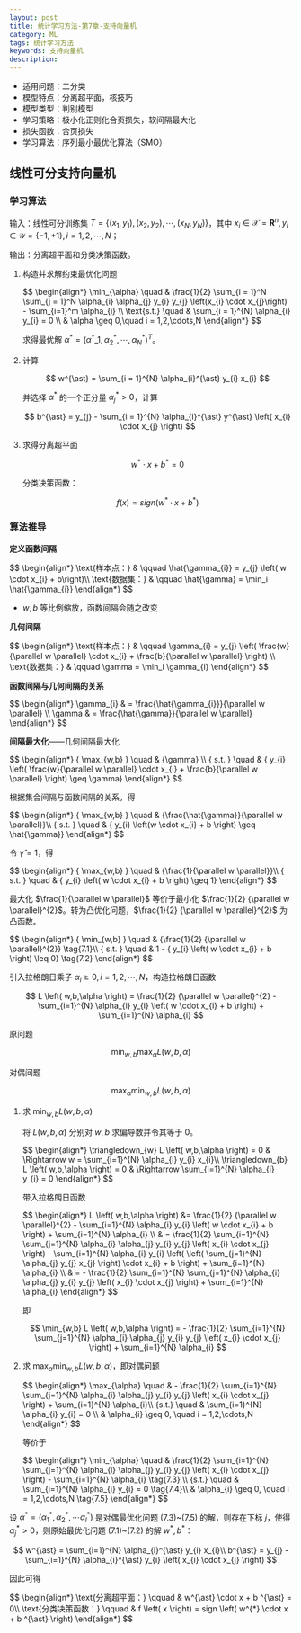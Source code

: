 ```yaml
---
layout: post
title: 统计学习方法-第7章-支持向量机
category: ML
tags: 统计学习方法
keywords: 支持向量机
description:
---
```


- 适用问题：二分类
- 模型特点：分离超平面，核技巧
- 模型类型：判别模型
- 学习策略：极小化正则化合页损失，软间隔最大化
- 损失函数：合页损失
- 学习算法：序列最小最优化算法（SMO）

## 线性可分支持向量机

### 学习算法

输入：线性可分训练集 $T = \{ \left(x_{1},y_{1}\right),\left(x_{2},y_{2}\right), \cdots ,\left(x_{N},y_{N}\right) \}$，其中 $x_{i} \in \mathcal{X} = \mathbf{R}^{n},y_{i} \in \mathcal{Y} = \{ -1,+1 \},i = 1,2,\cdots,N$；

输出：分离超平面和分类决策函数。

1. 构造并求解约束最优化问题

    <div>
    $$
    \begin{align*}
    \min_{\alpha} \quad & \frac{1}{2} \sum_{i = 1}^N \sum_{j = 1}^N \alpha_{i} \alpha_{j} y_{i} y_{j} \left(x_{i} \cdot x_{j}\right) - \sum_{i=1}^m \alpha_{i} \\
    \text{s.t.} \quad & \sum_{i = 1}^{N} \alpha_{i} y_{i} = 0 \\
    & \alpha \geq 0,\quad i = 1,2,\cdots,N
    \end{align*}
    $$
    </div>

    求得最优解 $\alpha^{\ast} = \left(\alpha^{\ast}\_{1},\alpha_{2}^{\ast},\cdots,\alpha^{\ast}_{N} \right)^{T}$。

2. 计算

    $$
    w^{\ast} = \sum_{i = 1}^{N} \alpha_{i}^{\ast} y_{i} x_{i}
    $$

    并选择 $\alpha^{\ast}$ 的一个正分量 $\alpha_{j}^{\ast} > 0$，计算

    $$
    b^{\ast} = y_{j} - \sum_{i = 1}^{N} \alpha_{i}^{\ast} y^{\ast} \left( x_{i} \cdot x_{j} \right)
    $$

3. 求得分离超平面

    $$
    w^{\ast} \cdot x + b ^{\ast} = 0
    $$

    分类决策函数：

    $$
    f \left( x \right) = sign \left( w^{*} \cdot x + b ^{\ast} \right)
    $$

### 算法推导

**定义函数间隔**

<div>
$$
\begin{align*}
\text{样本点：} & \qquad \hat{\gamma_{i}} = y_{j} \left( w \cdot x_{i} + b\right)\\ \text{数据集：} & \qquad \hat{\gamma} = \min_i \hat{\gamma_{i}}
\end{align*}
$$
</div>

- $w,b$ 等比例缩放，函数间隔会随之改变

**几何间隔**

<div>
$$
\begin{align*}
\text{样本点：} & \qquad \gamma_{i} = y_{j} \left( \frac{w}{\parallel w \parallel} \cdot x_{i} + \frac{b}{\parallel w \parallel} \right) \\
\text{数据集：} & \qquad \gamma = \min_i \gamma_{i}
\end{align*}
$$
</div>

**函数间隔与几何间隔的关系**

<div>
$$
\begin{align*}
\gamma_{i} & = \frac{\hat{\gamma_{i}}}{\parallel w \parallel} \\
\gamma & = \frac{\hat{\gamma}}{\parallel w \parallel}
\end{align*}
$$
</div>

**间隔最大化**——几何间隔最大化

<div>
$$
\begin{align*}
{ \max_{w,b} } \quad & {\gamma} \\
{ s.t. } \quad & { y_{i} \left( \frac{w}{\parallel w \parallel} \cdot x_{i} + \frac{b}{\parallel w \parallel} \right) \geq \gamma}
\end{align*}
$$
</div>

根据集合间隔与函数间隔的关系，得

<div>
$$
\begin{align*}
{ \max_{w,b} } \quad & {\frac{\hat{\gamma}}{\parallel w \parallel}}\\
{ s.t. } \quad & { y_{i} \left(w \cdot x_{i} + b \right) \geq \hat{\gamma}}
\end{align*}
$$
</div>

令 $\hat{\gamma} = 1$，得

<div>
$$
\begin{align*}
{ \max_{w,b} } \quad & {\frac{1}{\parallel w \parallel}}\\
{ s.t. } \quad & { y_{i} \left( w \cdot x_{i} + b \right) \geq 1}
\end{align*}
$$
</div>

最大化 $\frac{1}{\parallel w \parallel}$ 等价于最小化 $\frac{1}{2} {\parallel w \parallel}^{2}$。转为凸优化问题，$\frac{1}{2} {\parallel w \parallel}^{2}$ 为凸函数。

<div>
$$
\begin{align*}
{ \min_{w,b} } \quad & {\frac{1}{2} {\parallel w \parallel}^{2}} \tag{7.1}\\
{ s.t. } \quad & 1 - { y_{i} \left( w \cdot x_{i} + b \right) \leq 0} \tag{7.2}
\end{align*}
$$
</div>

引入拉格朗日乘子 $\alpha_{i} \geq 0, i = 1,2,\cdots,N$，构造拉格朗日函数

$$
L \left( w,b,\alpha \right) = \frac{1}{2} {\parallel w \parallel}^{2} - \sum_{i=1}^{N} \alpha_{i} y_{i} \left( w \cdot x_{i} + b \right) + \sum_{i=1}^{N} \alpha_{i}
$$

原问题

$$
\min_{w,b} \max_{\alpha} L \left( w,b,\alpha \right)
$$

对偶问题

$$
\max_{\alpha} \min_{w,b} L \left( w,b,\alpha \right)
$$

1. 求 $\min_{w,b} L \left( w,b,\alpha \right)$

    将 $L \left( w,b,\alpha \right)$ 分别对 $w,b$ 求偏导数并令其等于 $0$。

    <div>
    $$
    \begin{align*}
    \triangledown_{w} L \left( w,b,\alpha \right) = 0 & \Rightarrow w = \sum_{i=1}^{N} \alpha_{i} y_{i} x_{i}\\
    \triangledown_{b} L \left( w,b,\alpha \right) = 0 & \Rightarrow \sum_{i=1}^{N} \alpha_{i} y_{i} = 0
    \end{align*}
    $$
    </div>

    带入拉格朗日函数

    <div>
    $$
    \begin{align*}
    L \left( w,b,\alpha \right) &= \frac{1}{2} {\parallel w \parallel}^{2} - \sum_{i=1}^{N} \alpha_{i} y_{i} \left( w \cdot x_{i} + b \right) + \sum_{i=1}^{N} \alpha_{i} \\
    & = \frac{1}{2} \sum_{i=1}^{N} \sum_{j=1}^{N} \alpha_{i} \alpha_{j} y_{i} y_{j} \left( x_{i} \cdot x_{j} \right) - \sum_{i=1}^{N} \alpha_{i} y_{i} \left( \left( \sum_{j=1}^{N} \alpha_{j} y_{j} x_{j} \right) \cdot x_{i} + b \right) + \sum_{i=1}^{N} \alpha_{i} \\
    & = - \frac{1}{2} \sum_{i=1}^{N} \sum_{j=1}^{N} \alpha_{i} \alpha_{j} y_{i} y_{j} \left( x_{i} \cdot x_{j} \right) + \sum_{i=1}^{N} \alpha_{i}
    \end{align*}
    $$
    </div>

    即

    $$
    \min_{w,b} L \left( w,b,\alpha \right) = - \frac{1}{2} \sum_{i=1}^{N} \sum_{j=1}^{N} \alpha_{i} \alpha_{j} y_{i} y_{j} \left( x_{i} \cdot x_{j} \right) + \sum_{i=1}^{N} \alpha_{i}
    $$

2. 求 $\max_{\alpha} \min_{w,b} L \left( w,b,\alpha \right)$，即对偶问题

    <div>
    $$
    \begin{align*}
    \max_{\alpha} \quad & - \frac{1}{2} \sum_{i=1}^{N} \sum_{j=1}^{N} \alpha_{i} \alpha_{j} y_{i} y_{j} \left( x_{i} \cdot x_{j} \right) + \sum_{i=1}^{N} \alpha_{i}\\
    {s.t.} \quad & \sum_{i=1}^{N} \alpha_{i} y_{i} = 0 \\
    & \alpha_{i} \geq 0, \quad i = 1,2,\cdots,N
    \end{align*}
    $$
    </div>

    等价于

    <div>
    $$
    \begin{align*}
    \min_{\alpha} \quad & \frac{1}{2} \sum_{i=1}^{N} \sum_{j=1}^{N} \alpha_{i} \alpha_{j} y_{i} y_{j} \left( x_{i} \cdot x_{j} \right) - \sum_{i=1}^{N} \alpha_{i} \tag{7.3} \\
    {s.t.} \quad & \sum_{i=1}^{N} \alpha_{i} y_{i} = 0 \tag{7.4}\\
    & \alpha_{i} \geq 0, \quad i = 1,2,\cdots,N \tag{7.5}
    \end{align*}
    $$
    </div>

设 $\alpha^{\ast} = \left( \alpha_{1}^{\ast}, \alpha_{2}^{\ast}, \cdots \alpha_{l}^{\ast} \right)$ 是对偶最优化问题 (7.3)~(7.5) 的解，则存在下标 $j$，使得 $\alpha_{j}^{\ast} \gt 0$，则原始最优化问题 (7.1)~(7.2) 的解 $w^{\ast},b^{\ast}$：

$$
w^{\ast} = \sum_{i=1}^{N} \alpha_{i}^{\ast} y_{i} x_{i}\\
b^{\ast} = y_{j} - \sum_{i=1}^{N} \alpha_{i}^{\ast} y_{i} \left( x_{i} \cdot x_{j} \right)
$$

因此可得

<div>
$$
\begin{align*}
\text{分离超平面：} \qquad & w^{\ast} \cdot x + b ^{\ast} = 0\\
\text{分类决策函数：} \qquad & f \left( x \right) = sign \left( w^{*} \cdot x + b ^{\ast} \right)
\end{align*}
$$
</div>

